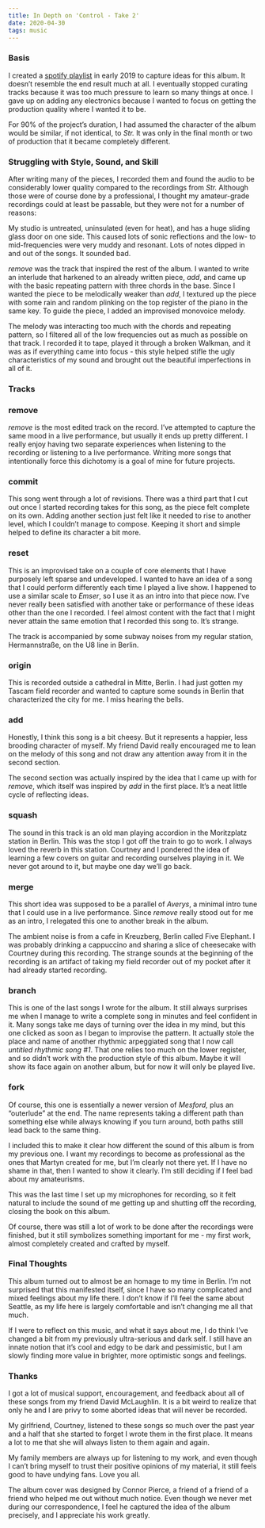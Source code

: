 ```yaml
---
title: In Depth on 'Control - Take 2'
date: 2020-04-30
tags: music
---
```


### Basis

I created a [spotify playlist](https://open.spotify.com/playlist/5p2F9uF38oFURdPoBEQjR3?si=9cVK1MPJS5-23B3r2aM7MQ) in early 2019 to capture ideas for this album. It doesn’t resemble the end result much at all. I eventually stopped curating tracks because it was too much pressure to learn so many things at once. I gave up on adding any electronics because I wanted to focus on getting the production quality where I wanted it to be.

For 90% of the project’s duration, I had assumed the character of the album would be similar, if not identical, to *Str.* It was only in the final month or two of production that it became completely different.

### Struggling with Style, Sound, and Skill

After writing many of the pieces, I recorded them and found the audio to be considerably lower quality compared to the recordings from *Str.* Although those were of course done by a professional, I thought my amateur-grade recordings could at least be passable, but they were not for a number of reasons:

My studio is untreated, uninsulated (even for heat), and has a huge sliding glass door on one side. This caused lots of sonic reflections and the low- to mid-frequencies were very muddy and resonant. Lots of notes dipped in and out of the songs. It sounded bad.

*remove* was the track that inspired the rest of the album. I wanted to write an interlude that harkened to an already written piece, *add*, and came up with the basic repeating pattern with three chords in the base. Since I wanted the piece to be melodically weaker than *add*, I textured up the piece with some rain and random plinking on the top register of the piano in the same key. To guide the piece, I added an improvised monovoice melody.

The melody was interacting too much with the chords and repeating pattern, so I filtered all of the low frequencies out as much as possible on that track. I recorded it to tape, played it through a broken Walkman, and it was as if everything came into focus - this style helped stifle the ugly characteristics of my sound and brought out the beautiful imperfections in all of it.

### Tracks

### remove

*remove* is the most edited track on the record. I’ve attempted to capture the same mood in a live performance, but usually it ends up pretty different. I really enjoy having two separate experiences when listening to the recording or listening to a live performance. Writing more songs that intentionally force this dichotomy is a goal of mine for future projects.

### commit

This song went through a lot of revisions. There was a third part that I cut out once I started recording takes for this song, as the piece felt complete on its own. Adding another section just felt like it needed to rise to another level, which I couldn’t manage to compose. Keeping it short and simple helped to define its character a bit more.

### reset

This is an improvised take on a couple of core elements that I have purposely left sparse and undeveloped. I wanted to have an idea of a song that I could perform differently each time I played a live show. I happened to use a similar scale to *Emser*, so I use it as an intro into that piece now. I’ve never really been satisfied with another take or performance of these ideas other than the one I recorded. I feel almost content with the fact that I might never attain the same emotion that I recorded this song to. It’s strange.

The track is accompanied by some subway noises from my regular station, Hermannstraße, on the U8 line in Berlin.

### origin

This is recorded outside a cathedral in Mitte, Berlin. I had just gotten my Tascam field recorder and wanted to capture some sounds in Berlin that characterized the city for me. I miss hearing the bells.

### add

Honestly, I think this song is a bit cheesy. But it represents a happier, less brooding character of myself. My friend David really encouraged me to lean on the melody of this song and not draw any attention away from it in the second section.

The second section was actually inspired by the idea that I came up with for *remove*, which itself was inspired by *add* in the first place. It’s a neat little cycle of reflecting ideas.

### squash

The sound in this track is an old man playing accordion in the Moritzplatz station in Berlin. This was the stop I got off the train to go to work. I always loved the reverb in this station. Courtney and I pondered the idea of learning a few covers on guitar and recording ourselves playing in it. We never got around to it, but maybe one day we’ll go back.

### merge

This short idea was supposed to be a parallel of *Averys*, a minimal intro tune that I could use in a live performance. Since *remove* really stood out for me as an intro, I relegated this one to another break in the album.

The ambient noise is from a cafe in Kreuzberg, Berlin called Five Elephant. I was probably drinking a cappuccino and sharing a slice of cheesecake with Courtney during this recording. The strange sounds at the beginning of the recording is an artifact of taking my field recorder out of my pocket after it had already started recording.

### branch

This is one of the last songs I wrote for the album. It still always surprises me when I manage to write a complete song in minutes and feel confident in it. Many songs take me days of turning over the idea in my mind, but this one clicked as soon as I began to improvise the pattern. It actually stole the place and name of another rhythmic arpeggiated song that I now call *untitled rhythmic song #1*. That one relies too much on the lower register, and so didn’t work with the production style of this album. Maybe it will show its face again on another album, but for now it will only be played live.

### fork

Of course, this one is essentially a newer version of *Mesford,* plus an “outerlude” at the end. The name represents taking a different path than something else while always knowing if you turn around, both paths still lead back to the same thing.

I included this to make it clear how different the sound of this album is from my previous one. I want my recordings to become as professional as the ones that Martyn created for me, but I’m clearly not there yet. If I have no shame in that, then I wanted to show it clearly. I’m still deciding if I feel bad about my amateurisms.

This was the last time I set up my microphones for recording, so it felt natural to include the sound of me getting up and shutting off the recording, closing the book on this album.

Of course, there was still a lot of work to be done after the recordings were finished, but it still symbolizes something important for me - my first work, almost completely created and crafted by myself.

### Final Thoughts

This album turned out to almost be an homage to my time in Berlin. I’m not surprised that this manifested itself, since I have so many complicated and mixed feelings about my life there. I don’t know if I’ll feel the same about Seattle, as my life here is largely comfortable and isn’t changing me all that much.

If I were to reflect on this music, and what it says about me, I do think I’ve changed a bit from my previously ultra-serious and dark self. I still have an innate notion that it’s cool and edgy to be dark and pessimistic, but I am slowly finding more value in brighter, more optimistic songs and feelings.

### Thanks

I got a lot of musical support, encouragement, and feedback about all of these songs from my friend David McLaughlin. It is a bit weird to realize that only he and I are privy to some aborted ideas that will never be recorded.

My girlfriend, Courtney, listened to these songs so much over the past year and a half that she started to forget I wrote them in the first place. It means a lot to me that she will always listen to them again and again.

My family members are always up for listening to my work, and even though I can’t bring myself to trust their positive opinions of my material, it still feels good to have undying fans. Love you all.

The album cover was designed by Connor Pierce, a friend of a friend of a friend who helped me out without much notice. Even though we never met during our correspondence, I feel he captured the idea of the album precisely, and I appreciate his work greatly.
